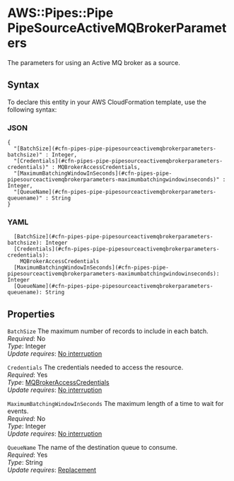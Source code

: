 # AWS::Pipes::Pipe PipeSourceActiveMQBrokerParameters<a name="aws-properties-pipes-pipe-pipesourceactivemqbrokerparameters"></a>

The parameters for using an Active MQ broker as a source\.

## Syntax<a name="aws-properties-pipes-pipe-pipesourceactivemqbrokerparameters-syntax"></a>

To declare this entity in your AWS CloudFormation template, use the following syntax:

### JSON<a name="aws-properties-pipes-pipe-pipesourceactivemqbrokerparameters-syntax.json"></a>

```
{
  "[BatchSize](#cfn-pipes-pipe-pipesourceactivemqbrokerparameters-batchsize)" : Integer,
  "[Credentials](#cfn-pipes-pipe-pipesourceactivemqbrokerparameters-credentials)" : MQBrokerAccessCredentials,
  "[MaximumBatchingWindowInSeconds](#cfn-pipes-pipe-pipesourceactivemqbrokerparameters-maximumbatchingwindowinseconds)" : Integer,
  "[QueueName](#cfn-pipes-pipe-pipesourceactivemqbrokerparameters-queuename)" : String
}
```

### YAML<a name="aws-properties-pipes-pipe-pipesourceactivemqbrokerparameters-syntax.yaml"></a>

```
  [BatchSize](#cfn-pipes-pipe-pipesourceactivemqbrokerparameters-batchsize): Integer
  [Credentials](#cfn-pipes-pipe-pipesourceactivemqbrokerparameters-credentials): 
    MQBrokerAccessCredentials
  [MaximumBatchingWindowInSeconds](#cfn-pipes-pipe-pipesourceactivemqbrokerparameters-maximumbatchingwindowinseconds): Integer
  [QueueName](#cfn-pipes-pipe-pipesourceactivemqbrokerparameters-queuename): String
```

## Properties<a name="aws-properties-pipes-pipe-pipesourceactivemqbrokerparameters-properties"></a>

`BatchSize`  <a name="cfn-pipes-pipe-pipesourceactivemqbrokerparameters-batchsize"></a>
The maximum number of records to include in each batch\.  
*Required*: No  
*Type*: Integer  
*Update requires*: [No interruption](https://docs.aws.amazon.com/AWSCloudFormation/latest/UserGuide/using-cfn-updating-stacks-update-behaviors.html#update-no-interrupt)

`Credentials`  <a name="cfn-pipes-pipe-pipesourceactivemqbrokerparameters-credentials"></a>
The credentials needed to access the resource\.  
*Required*: Yes  
*Type*: [MQBrokerAccessCredentials](aws-properties-pipes-pipe-mqbrokeraccesscredentials.md)  
*Update requires*: [No interruption](https://docs.aws.amazon.com/AWSCloudFormation/latest/UserGuide/using-cfn-updating-stacks-update-behaviors.html#update-no-interrupt)

`MaximumBatchingWindowInSeconds`  <a name="cfn-pipes-pipe-pipesourceactivemqbrokerparameters-maximumbatchingwindowinseconds"></a>
The maximum length of a time to wait for events\.  
*Required*: No  
*Type*: Integer  
*Update requires*: [No interruption](https://docs.aws.amazon.com/AWSCloudFormation/latest/UserGuide/using-cfn-updating-stacks-update-behaviors.html#update-no-interrupt)

`QueueName`  <a name="cfn-pipes-pipe-pipesourceactivemqbrokerparameters-queuename"></a>
The name of the destination queue to consume\.  
*Required*: Yes  
*Type*: String  
*Update requires*: [Replacement](https://docs.aws.amazon.com/AWSCloudFormation/latest/UserGuide/using-cfn-updating-stacks-update-behaviors.html#update-replacement)